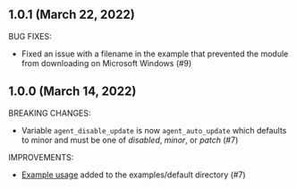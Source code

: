 ## 1.0.1 (March 22, 2022)

BUG FIXES:
* Fixed an issue with a filename in the example that prevented the module from downloading on Microsoft Windows (#9)

## 1.0.0 (March 14, 2022)

BREAKING CHANGES:
* Variable `agent_disable_update` is now `agent_auto_update` which defaults to minor and must be one of *disabled*, *minor*, or *patch* (#7)

IMPROVEMENTS:
* [Example usage](examples/default/) added to the examples/default directory (#7)